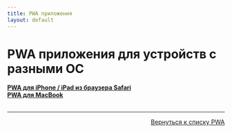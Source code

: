 ```yaml
---
title: PWA приложения
layout: default
---
```

# PWA приложения для устройств с разными ОС


<a href="pages/pwa_ios" target="_blank" rel="noopener">**PWA для iPhone / iPad из браузера Safari**</a>  
<a href="pages/pwa_mac" target="_blank" rel="noopener">**PWA для MacBook**</a>  <br><br>

---
<p  align="right"><a href="pages/pwa_ios" target="_blank" rel="noopener">Вернуться к списку PWA</a></p>
